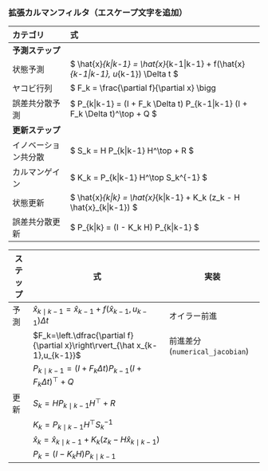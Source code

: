 ### 拡張カルマンフィルタ（エスケープ文字を追加）

| カテゴリ | 式 |
|:---|:---|
| **予測ステップ** | |
| 状態予測 | $ \hat{x}_{k\|k-1} = \hat{x}_{k-1\|k-1} + f(\hat{x}_{k-1\|k-1}, u_{k-1}) \Delta t $ |
| ヤコビ行列 | $ F_k = \frac{\partial f}{\partial x} \bigg|_{\hat{x}_{k-1\|k-1}, u_{k-1}} $ |
| 誤差共分散予測 | $ P_{k\|k-1} = (I + F_k \Delta t) P_{k-1\|k-1} (I + F_k \Delta t)^\top + Q $ |
| **更新ステップ** | |
| イノベーション共分散 | $ S_k = H P_{k\|k-1} H^\top + R $ |
| カルマンゲイン | $ K_k = P_{k\|k-1} H^\top S_k^{-1} $ |
| 状態更新 | $ \hat{x}_{k\|k} = \hat{x}_{k\|k-1} + K_k (z_k - H \hat{x}_{k\|k-1}) $ |
| 誤差共分散更新 | $ P_{k\|k} = (I - K_k H) P_{k\|k-1} $ |


| ステップ | 式 | 実装 |
|---------|------------------------------------------------------------------------------------------------------------------------------------|---------------------------------------------|
| 予測    | $\hat x_{k\mid k-1}= \hat x_{k-1}+f(\hat x_{k-1},u_{k-1})\Delta t$                                                                | オイラー前進 |
|         | $F_k=\left.\dfrac{\partial f}{\partial x}\right\rvert_{\hat x_{k-1},u_{k-1}}$                                                     | 前進差分 (`numerical_jacobian`) |
|         | $P_{k\mid k-1}=(I+F_k\Delta t)P_{k-1}(I+F_k\Delta t)^\top+Q$                                                                     |               |
| 更新    | $S_k=HP_{k\mid k-1}H^\top+R$                                                                                                      |               |
|         | $K_k=P_{k\mid k-1}H^\top S_k^{-1}$                                                                                                |               |
|         | $\hat x_{k}= \hat x_{k\mid k-1}+K_k\bigl(z_k-H\hat x_{k\mid k-1}\bigr)$                                                           |               |
|         | $P_k=(I-K_k H)P_{k\mid k-1}$                                                                                                      |               |
